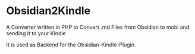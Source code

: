 # Obsidian2Kindle
A Converter written in PHP to Convert .md Files from Obsidian to mobi and sending it to your Kindle

It is used as Backend for the Obsidian-Kindle-Plugin.